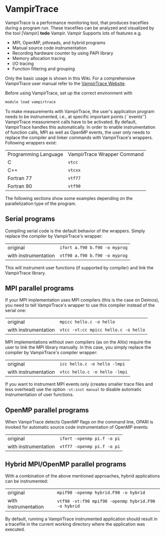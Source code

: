 # VampirTrace

VampirTrace is a performance monitoring tool, that produces tracefiles
during a program run. These tracefiles can be analyzed and visualized by
the tool [Vampir] **todo** Vampir. Vampir Supports lots of features
e.g.

-   MPI, OpenMP, pthreads, and hybrid programs
-   Manual source code instrumentation
-   Recording hardware counter by using PAPI library
-   Memory allocation tracing
-   I/O tracing
-   Function filtering and grouping

Only the basic usage is shown in this Wiki. For a comprehensive
VampirTrace user manual refer to the
[VampirTrace Website](http://www.tu-dresden.de/zih/vampirtrace).

Before using VampirTrace, set up the correct environment with

```Bash
module load vampirtrace
```

To make measurements with VampirTrace, the user's application program
needs to be instrumented, i.e., at specific important points
(\`\`events'') VampirTrace measurement calls have to be activated. By
default, VampirTrace handles this automatically. In order to enable
instrumentation of function calls, MPI as well as OpenMP events, the
user only needs to replace the compiler and linker commands with
VampirTrace's wrappers. Following wrappers exist:

|                      |                             |
|----------------------|-----------------------------|
| Programming Language | VampirTrace Wrapper Command |
| C                    | `vtcc`                      |
| C++                  | `vtcxx`                     |
| Fortran 77           | `vtf77`                     |
| Fortran 90           | `vtf90`                     |

The following sections show some examples depending on the
parallelization type of the program.

## Serial programs

Compiling serial code is the default behavior of the wrappers. Simply
replace the compiler by VampirTrace's wrapper:

|                      |                               |
|----------------------|-------------------------------|
| original             | `ifort a.f90 b.f90 -o myprog` |
| with instrumentation | `vtf90 a.f90 b.f90 -o myprog` |

This will instrument user functions (if supported by compiler) and link
the VampirTrace library.

## MPI parallel programs

If your MPI implementation uses MPI compilers (this is the case on
Deimos), you need to tell VampirTrace's wrapper to use this compiler
instead of the serial one:

|                      |                                      |
|----------------------|--------------------------------------|
| original             | `mpicc hello.c -o hello`             |
| with instrumentation | `vtcc -vt:cc mpicc hello.c -o hello` |

MPI implementations without own compilers (as on the Altix) require the
user to link the MPI library manually. In this case, you simply replace
the compiler by VampirTrace's compiler wrapper:

|                      |                               |
|----------------------|-------------------------------|
| original             | `icc hello.c -o hello -lmpi`  |
| with instrumentation | `vtcc hello.c -o hello -lmpi` |

If you want to instrument MPI events only (creates smaller trace files
and less overhead) use the option `-vt:inst manual` to disable automatic
instrumentation of user functions.

## OpenMP parallel programs

When VampirTrace detects OpenMP flags on the command line, OPARI is
invoked for automatic source code instrumentation of OpenMP events:

|                      |                            |
|----------------------|----------------------------|
| original             | `ifort -openmp pi.f -o pi` |
| with instrumentation | `vtf77 -openmp pi.f -o pi` |

## Hybrid MPI/OpenMP parallel programs

With a combination of the above mentioned approaches, hybrid
applications can be instrumented:

|                      |                                                     |
|----------------------|-----------------------------------------------------|
| original             | `mpif90 -openmp hybrid.F90 -o hybrid`               |
| with instrumentation | `vtf90 -vt:f90 mpif90 -openmp hybrid.F90 -o hybrid` |

By default, running a VampirTrace instrumented application should result
in a tracefile in the current working directory where the application
was executed.
